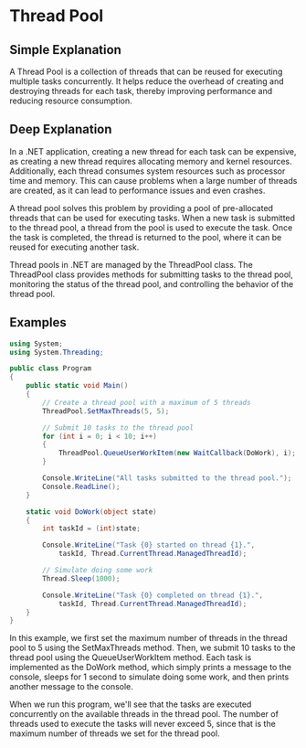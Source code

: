 # Thread Pool

## Simple Explanation

A Thread Pool is a collection of threads that can be reused for executing multiple tasks concurrently. It helps reduce the overhead of creating and destroying threads for each task, thereby improving performance and reducing resource consumption.

## Deep Explanation

In a .NET application, creating a new thread for each task can be expensive, as creating a new thread requires allocating memory and kernel resources. Additionally, each thread consumes system resources such as processor time and memory. This can cause problems when a large number of threads are created, as it can lead to performance issues and even crashes.

A thread pool solves this problem by providing a pool of pre-allocated threads that can be used for executing tasks. When a new task is submitted to the thread pool, a thread from the pool is used to execute the task. Once the task is completed, the thread is returned to the pool, where it can be reused for executing another task.

Thread pools in .NET are managed by the ThreadPool class. The ThreadPool class provides methods for submitting tasks to the thread pool, monitoring the status of the thread pool, and controlling the behavior of the thread pool.

## Examples

```C#
using System;
using System.Threading;

public class Program
{
    public static void Main()
    {
        // Create a thread pool with a maximum of 5 threads
        ThreadPool.SetMaxThreads(5, 5);

        // Submit 10 tasks to the thread pool
        for (int i = 0; i < 10; i++)
        {
            ThreadPool.QueueUserWorkItem(new WaitCallback(DoWork), i);
        }

        Console.WriteLine("All tasks submitted to the thread pool.");
        Console.ReadLine();
    }

    static void DoWork(object state)
    {
        int taskId = (int)state;

        Console.WriteLine("Task {0} started on thread {1}.",
            taskId, Thread.CurrentThread.ManagedThreadId);

        // Simulate doing some work
        Thread.Sleep(1000);

        Console.WriteLine("Task {0} completed on thread {1}.",
            taskId, Thread.CurrentThread.ManagedThreadId);
    }
}
```

In this example, we first set the maximum number of threads in the thread pool to 5 using the SetMaxThreads method. Then, we submit 10 tasks to the thread pool using the QueueUserWorkItem method. Each task is implemented as the DoWork method, which simply prints a message to the console, sleeps for 1 second to simulate doing some work, and then prints another message to the console.

When we run this program, we'll see that the tasks are executed concurrently on the available threads in the thread pool. The number of threads used to execute the tasks will never exceed 5, since that is the maximum number of threads we set for the thread pool.